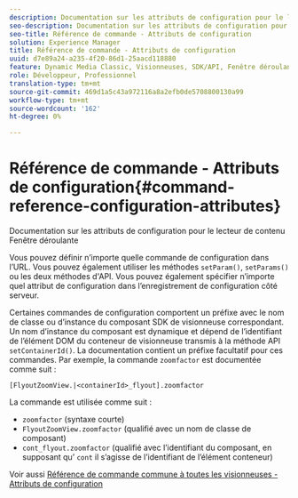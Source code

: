 ```yaml
---
description: Documentation sur les attributs de configuration pour le lecteur de contenu Fenêtre déroulante
seo-description: Documentation sur les attributs de configuration pour le lecteur de contenu Fenêtre déroulante
seo-title: Référence de commande - Attributs de configuration
solution: Experience Manager
title: Référence de commande - Attributs de configuration
uuid: d7e89a24-a235-4f20-86d1-25aacd118880
feature: Dynamic Media Classic, Visionneuses, SDK/API, Fenêtre déroulante
role: Développeur, Professionnel
translation-type: tm+mt
source-git-commit: 469d1a5c43a972116a8a2efb0de5708800130a99
workflow-type: tm+mt
source-wordcount: '162'
ht-degree: 0%

---
```



# Référence de commande - Attributs de configuration{#command-reference-configuration-attributes}

Documentation sur les attributs de configuration pour le lecteur de contenu Fenêtre déroulante

Vous pouvez définir n’importe quelle commande de configuration dans l’URL. Vous pouvez également utiliser les méthodes `setParam()`, `setParams()` ou les deux méthodes d&#39;API. Vous pouvez également spécifier n’importe quel attribut de configuration dans l’enregistrement de configuration côté serveur.

Certaines commandes de configuration comportent un préfixe avec le nom de classe ou d’instance du composant SDK de visionneuse correspondant. Un nom d’instance du composant est dynamique et dépend de l’identifiant de l’élément DOM du conteneur de visionneuse transmis à la méthode API `setContainerId()`. La documentation contient un préfixe facultatif pour ces commandes. Par exemple, la commande `zoomfactor` est documentée comme suit :

`[FlyoutZoomView.|<containerId>_flyout].zoomfactor`

La commande est utilisée comme suit :

* `zoomfactor` (syntaxe courte)
* `FlyoutZoomView.zoomfactor` (qualifié avec un nom de classe de composant)
* `cont_flyout.zoomfactor` (qualifié avec l’identifiant du composant, en supposant qu’ `cont` il s’agisse de l’identifiant de l’élément conteneur)

Voir aussi [Référence de commande commune à toutes les visionneuses - Attributs de configuration](../../../r-html5-viewer-20-cmdref-configattrib/r-html5-viewer-20-cmdref-configattrib.md#concept-850e0f2c49b949deb7cfbfd330d329bd)
